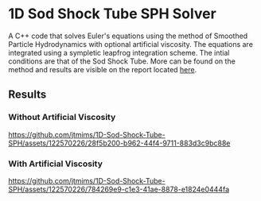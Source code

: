 # 1D Sod Shock Tube SPH Solver
A C++ code that solves Euler's equations using the method of Smoothed Particle Hydrodynamics with optional artificial viscosity. The equations are integrated using a sympletic leapfrog integration scheme. The intial conditions are that of the Sod Shock Tube. More can be found on the method and results are visible on the report located [here](Shock_Tube_Report.pdf).
## Results
### Without Artificial Viscosity
https://github.com/jtmims/1D-Sod-Shock-Tube-SPH/assets/122570226/28f5b200-b962-44f4-9711-883d3c9bc88e
### With Artificial Viscosity
https://github.com/jtmims/1D-Sod-Shock-Tube-SPH/assets/122570226/784269e9-c1e3-41ae-8878-e1824e0444fa

